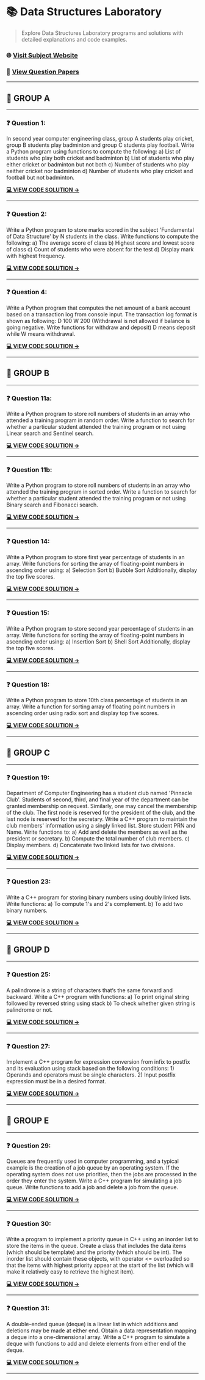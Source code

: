 <!-- SEO Metadata
Title: Data Structures Laboratory
Description: Explore Data Structures Laboratory programs and solutions with detailed explanations and code examples.
Keywords: Data Structures, Python, C++, Algorithms, Sorting, Searching, Linked Lists, Stacks, Queues
-->

# 📚 Data Structures Laboratory

> Explore Data Structures Laboratory programs and solutions with detailed explanations and code examples.

### 🌐 [Visit Subject Website](https://sppucodes.vercel.app/dsl)

### 📄 [View Question Papers](https://sppucodes.vercel.app/questionpapers/fundamentals-of-data-structures)

---



## 📂 GROUP A

---

### ❓ Question 1:

In second year computer engineering class, group A students play cricket, group B students play badminton and group C students play football. Write a Python program using functions to compute the following: a) List of students who play both cricket and badminton b) List of students who play either cricket or badminton but not both c) Number of students who play neither cricket nor badminton d) Number of students who play cricket and football but not badminton.

**[💻 VIEW CODE SOLUTION →](https://sppucodes.vercel.app/dsl/student-sports)**

---



### ❓ Question 2:

Write a Python program to store marks scored in the subject 'Fundamental of Data Structure' by N students in the class. Write functions to compute the following: a) The average score of class b) Highest score and lowest score of class c) Count of students who were absent for the test d) Display mark with highest frequency.

**[💻 VIEW CODE SOLUTION →](https://sppucodes.vercel.app/dsl/marks-computation)**

---



### ❓ Question 4:

Write a Python program that computes the net amount of a bank account based on a transaction log from console input. The transaction log format is shown as following: D 100 W 200 (Withdrawal is not allowed if balance is going negative. Write functions for withdraw and deposit) D means deposit while W means withdrawal.

**[💻 VIEW CODE SOLUTION →](https://sppucodes.vercel.app/dsl/bank-transactions)**

---



## 📂 GROUP B

---

### ❓ Question 11a:

Write a Python program to store roll numbers of students in an array who attended a training program in random order. Write a function to search for whether a particular student attended the training program or not using Linear search and Sentinel search.

**[💻 VIEW CODE SOLUTION →](https://sppucodes.vercel.app/dsl/linear-sentinel-search)**

---



### ❓ Question 11b:

Write a Python program to store roll numbers of students in an array who attended the training program in sorted order. Write a function to search for whether a particular student attended the training program or not using Binary search and Fibonacci search.

**[💻 VIEW CODE SOLUTION →](https://sppucodes.vercel.app/dsl/binary-fibonacci-search)**

---



### ❓ Question 14:

Write a Python program to store first year percentage of students in an array. Write functions for sorting the array of floating-point numbers in ascending order using: a) Selection Sort b) Bubble Sort Additionally, display the top five scores.

**[💻 VIEW CODE SOLUTION →](https://sppucodes.vercel.app/dsl/selection-bubble-sort)**

---



### ❓ Question 15:

Write a Python program to store second year percentage of students in an array. Write functions for sorting the array of floating-point numbers in ascending order using: a) Insertion Sort b) Shell Sort Additionally, display the top five scores.

**[💻 VIEW CODE SOLUTION →](https://sppucodes.vercel.app/dsl/insertion-shell-sort)**

---



### ❓ Question 18:

Write a Python program to store 10th class percentage of students in an array. Write a function for sorting array of floating point numbers in ascending order using radix sort and display top five scores.

**[💻 VIEW CODE SOLUTION →](https://sppucodes.vercel.app/dsl/radix-sort)**

---



## 📂 GROUP C

---

### ❓ Question 19:

Department of Computer Engineering has a student club named 'Pinnacle Club'. Students of second, third, and final year of the department can be granted membership on request. Similarly, one may cancel the membership of the club. The first node is reserved for the president of the club, and the last node is reserved for the secretary. Write a C++ program to maintain the club members' information using a singly linked list. Store student PRN and Name. Write functions to: a) Add and delete the members as well as the president or secretary. b) Compute the total number of club members. c) Display members. d) Concatenate two linked lists for two divisions.

**[💻 VIEW CODE SOLUTION →](https://sppucodes.vercel.app/dsl/pinnacle-club)**

---



### ❓ Question 23:

Write a C++ program for storing binary numbers using doubly linked lists. Write functions: a) To compute 1's and 2's complement. b) To add two binary numbers.

**[💻 VIEW CODE SOLUTION →](https://sppucodes.vercel.app/dsl/binary-operations)**

---



## 📂 GROUP D

---

### ❓ Question 25:

A palindrome is a string of characters that‘s the same forward and backward. Write a C++ program with functions: a) To print original string followed by reversed string using stack b) To check whether given string is palindrome or not.

**[💻 VIEW CODE SOLUTION →](https://sppucodes.vercel.app/dsl/palindrome-check)**

---



### ❓ Question 27:

Implement a C++ program for expression conversion from infix to postfix and its evaluation using stack based on the following conditions: 1) Operands and operators must be single characters. 2) Input postfix expression must be in a desired format.

**[💻 VIEW CODE SOLUTION →](https://sppucodes.vercel.app/dsl/expression-conversion)**

---



## 📂 GROUP E

---

### ❓ Question 29:

Queues are frequently used in computer programming, and a typical example is the creation of a job queue by an operating system. If the operating system does not use priorities, then the jobs are processed in the order they enter the system. Write a C++ program for simulating a job queue. Write functions to add a job and delete a job from the queue.

**[💻 VIEW CODE SOLUTION →](https://sppucodes.vercel.app/dsl/job-queue)**

---



### ❓ Question 30:

Write a program to implement a priority queue in C++ using an inorder list to store the items in the queue. Create a class that includes the data items (which should be template) and the priority (which should be int). The inorder list should contain these objects, with operator <= overloaded so that the items with highest priority appear at the start of the list (which will make it relatively easy to retrieve the highest item).

**[💻 VIEW CODE SOLUTION →](https://sppucodes.vercel.app/dsl/priority-queue)**

---



### ❓ Question 31:

A double-ended queue (deque) is a linear list in which additions and deletions may be made at either end. Obtain a data representation mapping a deque into a one-dimensional array. Write a C++ program to simulate a deque with functions to add and delete elements from either end of the deque.

**[💻 VIEW CODE SOLUTION →](https://sppucodes.vercel.app/dsl/double-ended-queue)**

---
